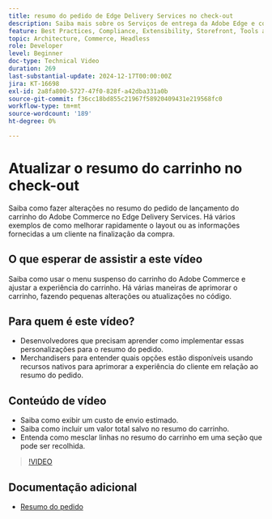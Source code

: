 ```yaml
---
title: resumo do pedido de Edge Delivery Services no check-out
description: Saiba mais sobre os Serviços de entrega da Adobe Edge e como atualizar a seção de resumo do pedido do menu suspenso da Commerce na finalização da compra.
feature: Best Practices, Compliance, Extensibility, Storefront, Tools and External Services
topic: Architecture, Commerce, Headless
role: Developer
level: Beginner
doc-type: Technical Video
duration: 269
last-substantial-update: 2024-12-17T00:00:00Z
jira: KT-16698
exl-id: 2a8fa800-5727-47f0-828f-a42dba331a0b
source-git-commit: f36cc18bd855c21967f58920409431e219568fc0
workflow-type: tm+mt
source-wordcount: '189'
ht-degree: 0%

---
```


# Atualizar o resumo do carrinho no check-out

Saiba como fazer alterações no resumo do pedido de lançamento do carrinho do Adobe Commerce no Edge Delivery Services.  Há vários exemplos de como melhorar rapidamente o layout ou as informações fornecidas a um cliente na finalização da compra.

## O que esperar de assistir a este vídeo

Saiba como usar o menu suspenso do carrinho do Adobe Commerce e ajustar a experiência do carrinho.  Há várias maneiras de aprimorar o carrinho, fazendo pequenas alterações ou atualizações no código.

## Para quem é este vídeo?

* Desenvolvedores que precisam aprender como implementar essas personalizações para o resumo do pedido.
* Merchandisers para entender quais opções estão disponíveis usando recursos nativos para aprimorar a experiência do cliente em relação ao resumo do pedido.

## Conteúdo de vídeo

* Saiba como exibir um custo de envio estimado.
* Saiba como incluir um valor total salvo no resumo do carrinho.
* Entenda como mesclar linhas no resumo do carrinho em uma seção que pode ser recolhida.

>[!VIDEO](https://video.tv.adobe.com/v/3441185?learn=on)

## Documentação adicional

* [Resumo do pedido](https://experienceleague.adobe.com/developer/commerce/storefront/dropins/cart/tutorials/order-summary-lines/)
